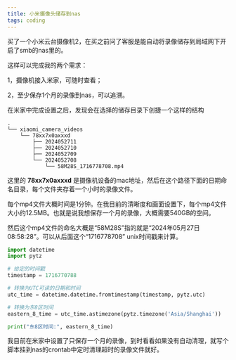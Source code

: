 ```yaml
---
title: 小米摄像头储存到nas
tags: coding
---
```


买了一个小米云台摄像机2，在买之前问了客服是能自动将录像储存到局域网下开启了smb的nas里的。

这样可以完成我的两个需求：

1，摄像机接入米家，可随时查看；

2，至少保存1个月的录像到nas，可以追溯。

在米家中完成设置之后，发现会在选择的储存目录下创捷一个这样的结构

```
.
└── xiaomi_camera_videos
	└── 78xx7x0axxxd
		├── 2024052711
		├── 2024052710
		├── 2024052709
		└── 2024052708
			└── 58M28S_1716778708.mp4
```

这里的 **78xx7x0axxxd** 是摄像机设备的mac地址，然后在这个路径下面的日期命名目录，每个文件夹存着一个小时的录像文件。

每个mp4文件大概时间是1分钟。在我目前的清晰度和画面设置下，每个mp4文件大小约12.5MB。也就是说我想保存一个月的录像，大概需要540GB的空间。

然后这个mp4文件的命名大概是“58M28S”指的就是“2024年05月27日 08:58:28”。可以从后面这个“1716778708” unix时间戳来计算。


```python
import datetime
import pytz

# 给定的时间戳
timestamp = 1716770788

# 转换为UTC可读的日期和时间
utc_time = datetime.datetime.fromtimestamp(timestamp, pytz.utc)

# 转换为东8区时间
eastern_8_time = utc_time.astimezone(pytz.timezone('Asia/Shanghai'))

print("东8区时间:", eastern_8_time)
```

我目前在米家中设置了只保存一个月的录像，到时看看如果没有自动清理，就写个脚本挂到nas的crontab中定时清理超时的录像文件就好。
